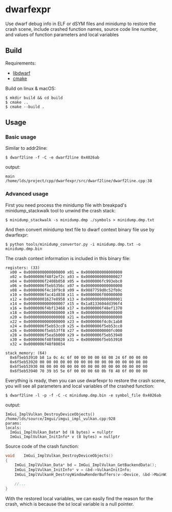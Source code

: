 # dwarfexpr

Use dwarf debug info in ELF or dSYM files and minidump to restore the crash scene, include crashed function names, source code line number, and values of function parameters and local variables

## Build

Requirements:
* [libdwarf](https://github.com/davea42/libdwarf-code)
* [cmake](https://cmake.org/)

Build on linux & macOS:
```
$ mkdir build && cd build
$ cmake ..
$ cmake --build .
```

## Usage

### Basic usage

Similar to addr2line:

```
$ dwarf2line -f -C -e dwarf2line 0x4026ab
```
output:
```
main
/home/lds/project/cpp/dwarfexpr/src/dwarf2line/dwarf2line.cpp:38
```

### Advanced usage

First you need process the minidump file with breakpad's minidump_stackwalk tool to unwind the crash stack:

```
$ minidump_stackwalk -s minidump.dmp ./symbols > minidump.dmp.txt
```

And then convert minidump text file to dwarf context binary file use by dwarfexpr:

```
$ python tools/minidump_convertor.py -i minidump.dmp.txt -o minidump.dmp.bin
```

The crash context information is included in this binary file:
```
registers: (33)
  x00 = 0x0000000000000000 x01 = 0x0000000000000000 
  x02 = 0x0000006f48f2ef2c x03 = 0x0000000000000027 
  x04 = 0x0000006f2408b058 x05 = 0x0000006fc993ebc0 
  x06 = 0x0000006f5eb5356c x07 = 0x0000000000000000 
  x08 = 0x0000006f4c10f9c8 x09 = 0x9887759d0c52fb9c 
  x10 = 0x0000006fac41d838 x11 = 0x0000006f00000000 
  x12 = 0x00000001627e8958 x13 = 0x0000000000000001 
  x14 = 0x0000000000000007 x15 = 0x1a8133604dd396f4 
  x16 = 0x0000006f4bf13468 x17 = 0x0000006f48ef1370 
  x18 = 0x0000000000008000 x19 = 0x0000000000000000 
  x20 = 0x0000000000000008 x21 = 0x0000000000000000 
  x22 = 0x0000000000000000 x23 = 0x0000006f4c0c1ab8 
  x24 = 0x0000006f5eb53cc0 x25 = 0x0000006f5eb53cc0 
  x26 = 0x0000006f5eb53ff8 x27 = 0x00000000000fc000 
  x28 = 0x0000006f5ea5b000 x29 = 0x0000006f5eb53940 
  x30 = 0x0000006f48f80020 x31 = 0x0000006f5eb53910 
  x32 = 0x0000006f48f80034 

stack_memory: (64) 
  0x6f5eb53910 b8 1a 0c 4c 6f 00 00 00 00 68 08 24 6f 00 00 00 
  0x6f5eb53920 00 00 00 00 00 00 00 00 00 00 00 00 00 00 00 00 
  0x6f5eb53930 08 00 00 00 00 00 00 00 00 00 00 00 00 00 00 00 
  0x6f5eb53940 70 39 b5 5e 6f 00 00 00 60 0b f8 48 6f 00 00 00 
```

Everything is ready, then you can use dwarfexpr to restore the crash scene, you will see all parameters and local variables of the crashed function:

```
$ dwarf2line -l -p -f -C -c minidump.dmp.bin -e symbol_file 0x4026ab
```

output:
```
ImGui_ImplVulkan_DestroyDeviceObjects()
/home/lds/source/Imgui/imgui_impl_vulkan.cpp:928
params:
locals:
  ImGui_ImplVulkan_Data* bd (8 bytes) = nullptr
  ImGui_ImplVulkan_InitInfo* v (8 bytes) = nullptr
```

Source code of the crash function:
```c++
void    ImGui_ImplVulkan_DestroyDeviceObjects()
{
    ImGui_ImplVulkan_Data* bd = ImGui_ImplVulkan_GetBackendData();
    ImGui_ImplVulkan_InitInfo* v = &bd->VulkanInitInfo;
    ImGui_ImplVulkanH_DestroyWindowRenderBuffers(v->Device, &bd->MainWindowRenderBuffers, v->Allocator);  // line: 928

    //...
}
```

With the restored local variables, we can easily find the reason for the crash, which is because the `bd` local variable is a null pointer.